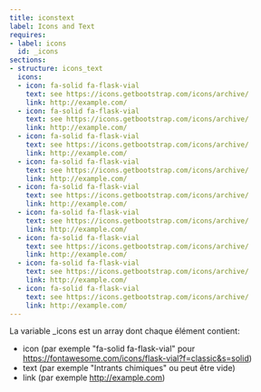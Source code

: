 ```yaml
---
title: iconstext
label: Icons and Text
requires:
- label: icons
  id: _icons
sections:
- structure: icons_text
  icons:
  - icon: fa-solid fa-flask-vial
    text: see https://icons.getbootstrap.com/icons/archive/
    link: http://example.com/
  - icon: fa-solid fa-flask-vial
    text: see https://icons.getbootstrap.com/icons/archive/
    link: http://example.com/
  - icon: fa-solid fa-flask-vial
    text: see https://icons.getbootstrap.com/icons/archive/
    link: http://example.com/
  - icon: fa-solid fa-flask-vial
    text: see https://icons.getbootstrap.com/icons/archive/
    link: http://example.com/
  - icon: fa-solid fa-flask-vial
    text: see https://icons.getbootstrap.com/icons/archive/
    link: http://example.com/
  - icon: fa-solid fa-flask-vial
    text: see https://icons.getbootstrap.com/icons/archive/
    link: http://example.com/
  - icon: fa-solid fa-flask-vial
    text: see https://icons.getbootstrap.com/icons/archive/
    link: http://example.com/
  - icon: fa-solid fa-flask-vial
    text: see https://icons.getbootstrap.com/icons/archive/
    link: http://example.com/
  - icon: fa-solid fa-flask-vial
    text: see https://icons.getbootstrap.com/icons/archive/
    link: http://example.com/
---
```

La variable _icons est un array dont chaque élément contient:

* icon (par exemple "fa-solid fa-flask-vial" pour https://fontawesome.com/icons/flask-vial?f=classic&s=solid)
* text (par exemple "Intrants chimiques" ou peut être vide)
* link (par exemple http://example.com)
